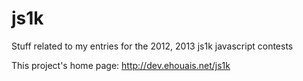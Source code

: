 js1k
====

Stuff related to my entries for the 2012, 2013 js1k javascript contests

This project's home page: http://dev.ehouais.net/js1k
